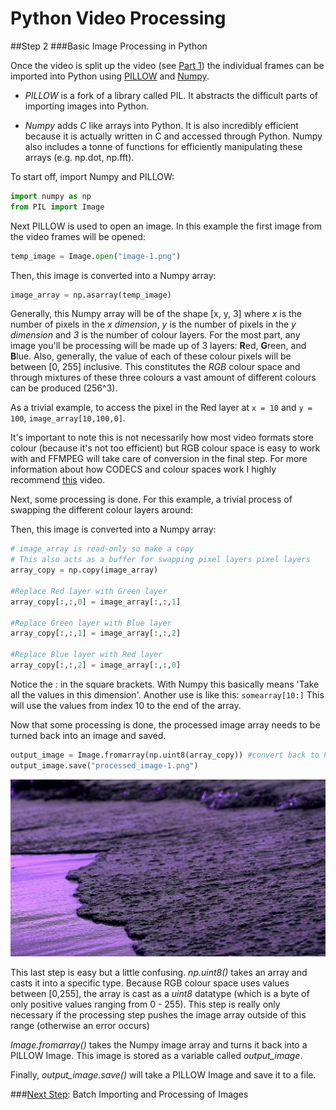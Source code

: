 # Python Video Processing
##Step 2
###Basic Image Processing in Python

Once the video is split up the video (see [Part 1](https://github.com/sabjorn/PythonVideoTutorial/blob/master/tutorial/Part1-SplitVideo.md)) the individual frames can be imported into Python using [PILLOW](https://python-pillow.github.io/) and [Numpy](http://www.numpy.org/).

* *PILLOW* is a fork of a library called PIL. It abstracts the difficult parts of importing images into Python.

* *Numpy* adds *C* like arrays into Python. It is also incredibly efficient because it is actually written in C and accessed through Python. Numpy also includes a tonne of functions for efficiently manipulating these arrays (e.g. np.dot, np.fft).

To start off, import Numpy and PILLOW:
```python
import numpy as np
from PIL import Image
```

Next PILLOW is used to open an image. In this example the first image from the video frames will be opened:
```python
temp_image = Image.open("image-1.png")
```

Then, this image is converted into a Numpy array:
```python
image_array = np.asarray(temp_image)
```

Generally, this Numpy array will be of the shape [x, y, 3] where *x* is the number of pixels in the *x dimension*, *y* is the number of pixels in the *y dimension* and *3* is the number of colour layers. For the most part, any image you'll be processing will be made up of 3 layers: **R**ed, **G**reen, and **B**lue. Also, generally, the value of each of these colour pixels will be between [0, 255] inclusive. This constitutes the *RGB* colour space and through mixtures of these three colours a vast amount of different colours can be produced (256^3).

As a trivial example, to access the pixel in the Red layer at `x = 10` and `y = 100`, `image_array[10,100,0]`.

It's important to note this is not necessarily how most video formats store colour (because it's not too efficient) but RGB colour space is easy to work with and FFMPEG will take care of conversion in the final step. For more information about how CODECS and colour spaces work I highly recommend [this](http://xiph.org/video/vid1.shtml) video.

Next, some processing is done. For this example, a trivial process of swapping the different colour layers around:

Then, this image is converted into a Numpy array:
```python
# image_array is read-only so make a copy
# This also acts as a buffer for swapping pixel layers pixel layers
array_copy = np.copy(image_array)

#Replace Red layer with Green layer
array_copy[:,:,0] = image_array[:,:,1]

#Replace Green layer with Blue layer
array_copy[:,:,1] = image_array[:,:,2]

#Replace Blue layer with Red layer
array_copy[:,:,2] = image_array[:,:,0]
```

Notice the *:* in the square brackets. With Numpy this basically means 'Take all the values in this dimension'. Another use is like this: `somearray[10:]` This will use the values from index 10 to the end of the array.

Now that some processing is done, the processed image array needs to be turned back into an image and saved.

```python
output_image = Image.fromarray(np.uint8(array_copy)) #convert back to PIL Image
output_image.save("processed_image-1.png")
```

![alt text](https://github.com/sabjorn/PythonVideoTutorial/blob/master/ExampleImages/processed_image-1.png "Logo Title Text 1")

This last step is easy but a little confusing. *np.uint8()* takes an array and casts it into a specific type. Because RGB colour space uses values between [0,255], the array is cast as a *uint8* datatype (which is a byte of only positive values ranging from 0 - 255). This step is really only necessary if the processing step pushes the image array outside of this range (otherwise an error occurs)

*Image.fromarray()* takes the Numpy image array and turns it back into a PILLOW Image. This image is stored as a variable called *output_image*.

Finally, *output_image.save()* will take a PILLOW Image and save it to a file.

###[Next Step](https://github.com/sabjorn/PythonVideoTutorial/blob/master/tutorial): Batch Importing and Processing of Images